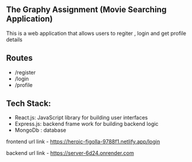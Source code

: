 
## The Graphy Assignment (Movie Searching Application)
This is a web application that allows users to regiter , login and get profile details

## Routes
- /register
- /login
- /profile


## Tech Stack:
- React.js: JavaScript library for building user interfaces
- Express.js: backend frame work for building  backend logic
- MongoDb : database

 frontend url link - https://heroic-figolla-9788f1.netlify.app/login
 
 backend url link - https://server-6d24.onrender.com
